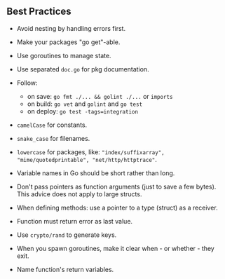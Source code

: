 Best Practices
-

* Avoid nesting by handling errors first.

* Make your packages "go get"-able.

* Use goroutines to manage state.

* Use separated `doc.go` for pkg documentation.

* Follow:
    * on save: `go fmt ./... && golint ./...` or `imports`
    * on build: `go vet` and `golint` and `go test`
    * on deploy: `go test -tags=integration`

* `camelCase` for constants.

* `snake_case` for filenames.

* `lowercase` for packages, like:
  `"index/suffixarray", "mime/quotedprintable", "net/http/httptrace"`.

* Variable names in Go should be short rather than long.

* Don't pass pointers as function arguments (just to save a few bytes).
  This advice does not apply to large structs.

* When defining methods: use a pointer to a type (struct) as a receiver.

* Function must return error as last value.

* Use `crypto/rand` to generate keys.

* When you spawn goroutines, make it clear when - or whether - they exit.

* Name function's return variables.
